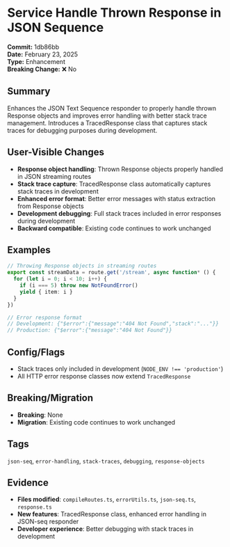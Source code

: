 # Service Handle Thrown Response in JSON Sequence

**Commit:** 1db86bb  
**Date:** February 23, 2025  
**Type:** Enhancement  
**Breaking Change:** ❌ No

## Summary

Enhances the JSON Text Sequence responder to properly handle thrown Response objects and improves error handling with better stack trace management. Introduces a TracedResponse class that captures stack traces for debugging purposes during development.

## User-Visible Changes

- **Response object handling**: Thrown Response objects properly handled in JSON streaming routes
- **Stack trace capture**: TracedResponse class automatically captures stack traces in development
- **Enhanced error format**: Better error messages with status extraction from Response objects
- **Development debugging**: Full stack traces included in error responses during development
- **Backward compatible**: Existing code continues to work unchanged

## Examples

```ts
// Throwing Response objects in streaming routes
export const streamData = route.get('/stream', async function* () {
  for (let i = 0; i < 10; i++) {
    if (i === 5) throw new NotFoundError()
    yield { item: i }
  }
})

// Error response format
// Development: {"$error":{"message":"404 Not Found","stack":"..."}}
// Production: {"$error":{"message":"404 Not Found"}}
```

## Config/Flags

- Stack traces only included in development (`NODE_ENV !== 'production'`)
- All HTTP error response classes now extend `TracedResponse`

## Breaking/Migration

- **Breaking**: None
- **Migration**: Existing code continues to work unchanged

## Tags

`json-seq`, `error-handling`, `stack-traces`, `debugging`, `response-objects`

## Evidence

- **Files modified**: `compileRoutes.ts`, `errorUtils.ts`, `json-seq.ts`, `response.ts`
- **New features**: TracedResponse class, enhanced error handling in JSON-seq responder
- **Developer experience**: Better debugging with stack traces in development